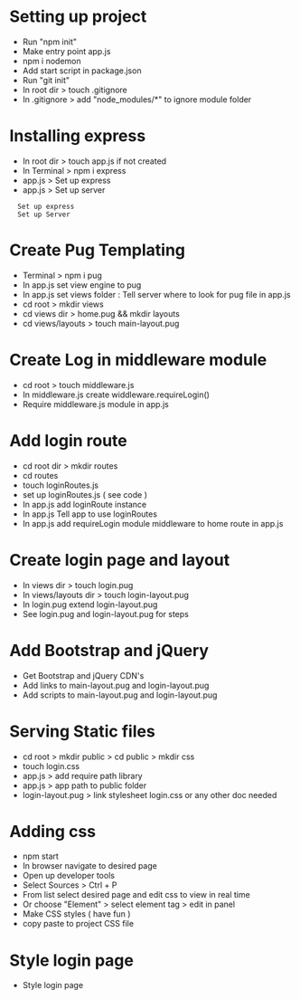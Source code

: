 # Setting up project

- Run "npm init"
- Make entry point app.js
- npm i nodemon
- Add start script in package.json
- Run "git init"
- In root dir > touch .gitignore
- In .gitignore > add "node_modules/\*" to ignore module folder

# Installing express

- In root dir > touch app.js if not created
- In Terminal > npm i express
- app.js > Set up express
- app.js > Set up server

```
  Set up express
  Set up Server

```

# Create Pug Templating

- Terminal > npm i pug
- In app.js set view engine to pug
- In app.js set views folder : Tell server where to look for pug file in app.js
- cd root > mkdir views
- cd views dir > home.pug && mkdir layouts
- cd views/layouts > touch main-layout.pug

# Create Log in middleware module

- cd root > touch middleware.js
- In middleware.js create widdleware.requireLogin()
- Require middleware.js module in app.js

# Add login route

- cd root dir > mkdir routes
- cd routes
- touch loginRoutes.js
- set up loginRoutes.js ( see code )
- In app.js add loginRoute instance
- In app.js Tell app to use loginRoutes
- In app.js add requireLogin module middleware to home route in app.js

# Create login page and layout

- In views dir > touch login.pug
- In views/layouts dir > touch login-layout.pug
- In login.pug extend login-layout.pug
- See login.pug and login-layout.pug for steps

# Add Bootstrap and jQuery

- Get Bootstrap and jQuery CDN's
- Add links to main-layout.pug and login-layout.pug
- Add scripts to main-layout.pug and login-layout.pug

# Serving Static files

- cd root > mkdir public > cd public > mkdir css
- touch login.css
- app.js > add require path library
- app.js > app path to public folder
- login-layout.pug > link stylesheet login.css or any other doc needed

# Adding css

- npm start
- In browser navigate to desired page
- Open up developer tools
- Select Sources > Ctrl + P
- From list select desired page and edit css to view in real time
- Or choose "Element" > select element tag > edit in panel
- Make CSS styles ( have fun )
- copy paste to project CSS file

# Style login page

- Style login page
